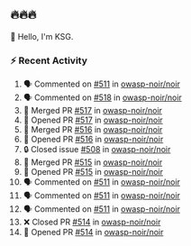 ## 🔥🔥🔥
👋 Hello, I'm KSG.  

### ⚡ Recent Activity
<!--START_SECTION:activity-->
1. 🗣 Commented on [#511](https://github.com/owasp-noir/noir/issues/511#issuecomment-2613763841) in [owasp-noir/noir](https://github.com/owasp-noir/noir)
2. 🗣 Commented on [#518](https://github.com/owasp-noir/noir/issues/518#issuecomment-2613260980) in [owasp-noir/noir](https://github.com/owasp-noir/noir)
3. 🎉 Merged PR [#517](https://github.com/owasp-noir/noir/pull/517) in [owasp-noir/noir](https://github.com/owasp-noir/noir)
4. 💪 Opened PR [#517](https://github.com/owasp-noir/noir/pull/517) in [owasp-noir/noir](https://github.com/owasp-noir/noir)
5. 🎉 Merged PR [#516](https://github.com/owasp-noir/noir/pull/516) in [owasp-noir/noir](https://github.com/owasp-noir/noir)
6. 💪 Opened PR [#516](https://github.com/owasp-noir/noir/pull/516) in [owasp-noir/noir](https://github.com/owasp-noir/noir)
7. 🔒 Closed issue [#508](https://github.com/owasp-noir/noir/issues/508) in [owasp-noir/noir](https://github.com/owasp-noir/noir)
8. 🎉 Merged PR [#515](https://github.com/owasp-noir/noir/pull/515) in [owasp-noir/noir](https://github.com/owasp-noir/noir)
9. 💪 Opened PR [#515](https://github.com/owasp-noir/noir/pull/515) in [owasp-noir/noir](https://github.com/owasp-noir/noir)
10. 🗣 Commented on [#511](https://github.com/owasp-noir/noir/issues/511#issuecomment-2613005245) in [owasp-noir/noir](https://github.com/owasp-noir/noir)
11. 🗣 Commented on [#511](https://github.com/owasp-noir/noir/issues/511#issuecomment-2612895585) in [owasp-noir/noir](https://github.com/owasp-noir/noir)
12. 🗣 Commented on [#511](https://github.com/owasp-noir/noir/issues/511#issuecomment-2612844415) in [owasp-noir/noir](https://github.com/owasp-noir/noir)
13. ❌ Closed PR [#514](https://github.com/owasp-noir/noir/pull/514) in [owasp-noir/noir](https://github.com/owasp-noir/noir)
14. 💪 Opened PR [#514](https://github.com/owasp-noir/noir/pull/514) in [owasp-noir/noir](https://github.com/owasp-noir/noir)
<!--END_SECTION:activity-->
